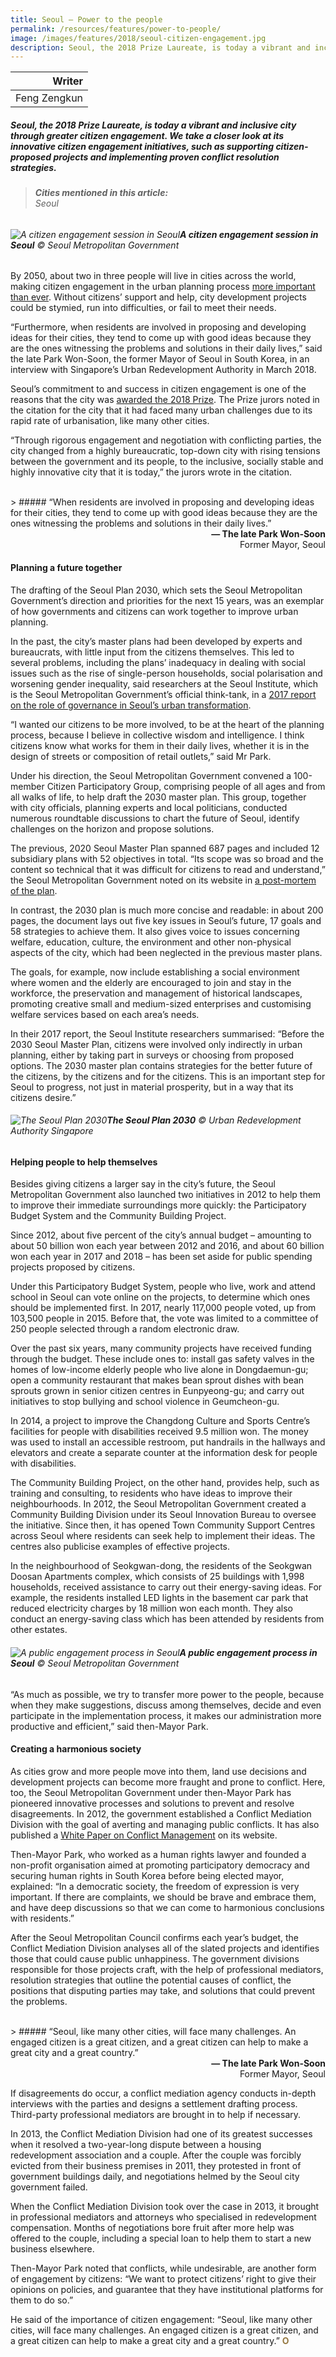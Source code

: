 ```yaml
---
title: Seoul – Power to the people
permalink: /resources/features/power-to-people/
image: /images/features/2018/seoul-citizen-engagement.jpg
description: Seoul, the 2018 Prize Laureate, is today a vibrant and inclusive city through greater citizen engagement. We take a closer look at its innovative citizen engagement initiatives, such as supporting citizen-proposed projects and implementing proven conflict resolution strategies. 
---
```


| Writer |
|---:|
| Feng Zengkun |

##### Seoul, the 2018 Prize Laureate, is today a vibrant and inclusive city through greater citizen engagement. We take a closer look at its innovative citizen engagement initiatives, such as supporting citizen-proposed projects and implementing proven conflict resolution strategies.

> ###### **Cities mentioned in this article:** <br> Seoul

###### ![A citizen engagement session in Seoul](/images/features/2018/seoul-citizen-engagement.jpg/)**A citizen engagement session in Seoul** © Seoul Metropolitan Government

By 2050, about two in three people will live in cities across the world, making citizen engagement in the urban planning process [more important than ever](http://www.un.org/en/development/desa/news/population/world-urbanization-prospects-2014.html). Without citizens’ support and help, city development projects could be stymied, run into difficulties, or fail to meet their needs.

“Furthermore, when residents are involved in proposing and developing ideas for their cities, they tend to come up with good ideas because they are the ones witnessing the problems and solutions in their daily lives,” said the late Park Won-Soon, the former Mayor of Seoul in South Korea, in an interview with Singapore’s Urban Redevelopment Authority in March 2018.

Seoul’s commitment to and success in citizen engagement is one of the reasons that the city was [awarded the 2018 Prize](/seoul/). The Prize jurors noted in the citation for the city that it had faced many urban challenges due to its rapid rate of urbanisation, like many other cities.

“Through rigorous engagement and negotiation with conflicting parties, the city changed from a highly bureaucratic, top-down city with rising tensions between the government and its people, to the inclusive, socially stable and highly innovative city that it is today,” the jurors wrote in the citation.

<br>
> ##### “When residents are involved in proposing and developing ideas for their cities, they tend to come up with good ideas because they are the ones witnessing the problems and solutions in their daily lives.”

<div align="right"><b>— The late Park Won-Soon</b><br> Former Mayor, Seoul </div>

#### **Planning a future together**

The drafting of the Seoul Plan 2030, which sets the Seoul Metropolitan Government’s direction and priorities for the next 15 years, was an exemplar of how governments and citizens can work together to improve urban planning.

In the past, the city’s master plans had been developed by experts and bureaucrats, with little input from the citizens themselves. This led to several problems, including the plans’ inadequacy in dealing with social issues such as the rise of single-person households, social polarisation and worsening gender inequality, said researchers at the Seoul Institute, which is the Seoul Metropolitan Government’s official think-tank, in a [2017 report on the role of governance in Seoul’s urban transformation](http://global.si.re.kr/content/role-governance-urban-transformation-seoul).

“I wanted our citizens to be more involved, to be at the heart of the planning process, because I believe in collective wisdom and intelligence. I think citizens know what works for them in their daily lives, whether it is in the design of streets or composition of retail outlets,” said Mr Park.

Under his direction, the Seoul Metropolitan Government convened a 100-member Citizen Participatory Group, comprising people of all ages and from all walks of life, to help draft the 2030 master plan. This group, together with city officials, planning experts and local politicians, conducted numerous roundtable discussions to chart the future of Seoul, identify challenges on the horizon and propose solutions.

The previous, 2020 Seoul Master Plan spanned 687 pages and included 12 subsidiary plans with 52 objectives in total. “Its scope was so broad and the content so technical that it was difficult for citizens to read and understand,” the Seoul Metropolitan Government noted on its website in [a post-mortem of the plan](https://www.seoulsolution.kr/en/content/2030-seoul-plan).

In contrast, the 2030 plan is much more concise and readable: in about 200 pages, the document lays out five key issues in Seoul’s future, 17 goals and 58 strategies to achieve them. It also gives voice to issues concerning welfare, education, culture, the environment and other non-physical aspects of the city, which had been neglected in the previous master plans.

The goals, for example, now include establishing a social environment where women and the elderly are encouraged to join and stay in the workforce, the preservation and management of historical landscapes, promoting creative small and medium-sized enterprises and customising welfare services based on each area’s needs.

In their 2017 report, the Seoul Institute researchers summarised: “Before the 2030 Seoul Master Plan, citizens were involved only indirectly in urban planning, either by taking part in surveys or choosing from proposed options. The 2030 master plan contains strategies for the better future of the citizens, by the citizens and for the citizens. This is an important step for Seoul to progress, not just in material prosperity, but in a way that its citizens desire.”

###### ![The Seoul Plan 2030](/images/features/2018/seoul-masterplan-2030.jpg/)**The Seoul Plan 2030** © Urban Redevelopment Authority Singapore

#### **Helping people to help themselves**

Besides giving citizens a larger say in the city’s future, the Seoul Metropolitan Government also launched two initiatives in 2012 to help them to improve their immediate surroundings more quickly: the Participatory Budget System and the Community Building Project.

Since 2012, about five percent of the city’s annual budget – amounting to about 50 billion won each year between 2012 and 2016, and about 60 billion won each year in 2017 and 2018 – has been set aside for public spending projects proposed by citizens.

Under this Participatory Budget System, people who live, work and attend school in Seoul can vote online on the projects, to determine which ones should be implemented first. In 2017, nearly 117,000 people voted, up from 103,500 people in 2015. Before that, the vote was limited to a committee of 250 people selected through a random electronic draw.

Over the past six years, many community projects have received funding through the budget. These include ones to: install gas safety valves in the homes of low-income elderly people who live alone in Dongdaemun-gu; open a community restaurant that makes bean sprout dishes with bean sprouts grown in senior citizen centres in Eunpyeong-gu; and carry out initiatives to stop bullying and school violence in Geumcheon-gu.

In 2014, a project to improve the Changdong Culture and Sports Centre’s facilities for people with disabilities received 9.5 million won. The money was used to install an accessible restroom, put handrails in the hallways and elevators and create a separate counter at the information desk for people with disabilities.

The Community Building Project, on the other hand, provides help, such as training and consulting, to residents who have ideas to improve their neighbourhoods. In 2012, the Seoul Metropolitan Government created a Community Building Division under its Seoul Innovation Bureau to oversee the initiative. Since then, it has opened Town Community Support Centres across Seoul where residents can seek help to implement their ideas. The centres also publicise examples of effective projects.

In the neighbourhood of Seokgwan-dong, the residents of the Seokgwan Doosan Apartments complex, which consists of 25 buildings with 1,998 households, received assistance to carry out their energy-saving ideas. For example, the residents installed LED lights in the basement car park that reduced electricity charges by 18 million won each month. They also conduct an energy-saving class which has been attended by residents from other estates.

###### ![A public engagement process in Seoul](/images/features/2018/seoul-public-engagement.jpg/)**A public engagement process in Seoul** © Seoul Metropolitan Government

“As much as possible, we try to transfer more power to the people, because when they make suggestions, discuss among themselves, decide and even participate in the implementation process, it makes our administration more productive and efficient,” said then-Mayor Park.

#### **Creating a harmonious society**

As cities grow and more people move into them, land use decisions and development projects can become more fraught and prone to conflict. Here, too, the Seoul Metropolitan Government under then-Mayor Park has pioneered innovative processes and solutions to prevent and resolve disagreements. In 2012, the government established a Conflict Mediation Division with the goal of averting and managing public conflicts. It has also published a [White Paper on Conflict Management](http://english.seoul.go.kr/wp-content/uploads/2015/10/White-Paper-on-Conflict-Management-of-Seoul.pdf) on its website.

Then-Mayor Park, who worked as a human rights lawyer and founded a non-profit organisation aimed at promoting participatory democracy and securing human rights in South Korea before being elected mayor, explained: “In a democratic society, the freedom of expression is very important. If there are complaints, we should be brave and embrace them, and have deep discussions so that we can come to harmonious conclusions with residents.”

After the Seoul Metropolitan Council confirms each year’s budget, the Conflict Mediation Division analyses all of the slated projects and identifies those that could cause public unhappiness. The government divisions responsible for those projects craft, with the help of professional mediators, resolution strategies that outline the potential causes of conflict, the positions that disputing parties may take, and solutions that could prevent the problems.

<br>
> ##### “Seoul, like many other cities, will face many challenges. An engaged citizen is a great citizen, and a great citizen can help to make a great city and a great country.”

<div align="right"><b>— The late Park Won-Soon</b><br> Former Mayor, Seoul </div>

If disagreements do occur, a conflict mediation agency conducts in-depth interviews with the parties and designs a settlement drafting process. Third-party professional mediators are brought in to help if necessary.

In 2013, the Conflict Mediation Division had one of its greatest successes when it resolved a two-year-long dispute between a housing redevelopment association and a couple. After the couple was forcibly evicted from their business premises in 2011, they protested in front of government buildings daily, and negotiations helmed by the Seoul city government failed.

When the Conflict Mediation Division took over the case in 2013, it brought in professional mediators and attorneys who specialised in redevelopment compensation. Months of negotiations bore fruit after more help was offered to the couple, including a special loan to help them to start a new business elsewhere.

Then-Mayor Park noted that conflicts, while undesirable, are another form of engagement by citizens: “We want to protect citizens’ right to give their opinions on policies, and guarantee that they have institutional platforms for them to do so.”

He said of the importance of citizen engagement: “Seoul, like many other cities, will face many challenges. An engaged citizen is a great citizen, and a great citizen can help to make a great city and a great country.” **<font color="#967942">O</font>**

